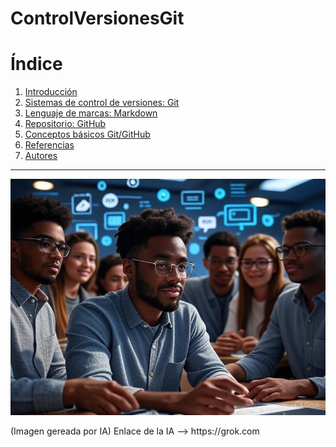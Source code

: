 # ControlVersionesGit

# Índice

1. [Introducción](introduccion.md)  
2. [Sistemas de control de versiones: Git](git.md)  
3. [Lenguaje de marcas: Markdown](markdown.md)  
4. [Repositorio: GitHub](github.md)  
6. [Conceptos básicos Git/GitHub](conceptos.md)  
7. [Referencias](referencias.md)  
8. [Autores](#autores)  

---
<p align="center">
  <img src="/img/2.jpg" alt="![host](/img/2.jpg)" />
</p>
(Imagen gereada por IA)  
Enlace de la IA --> https://grok.com

